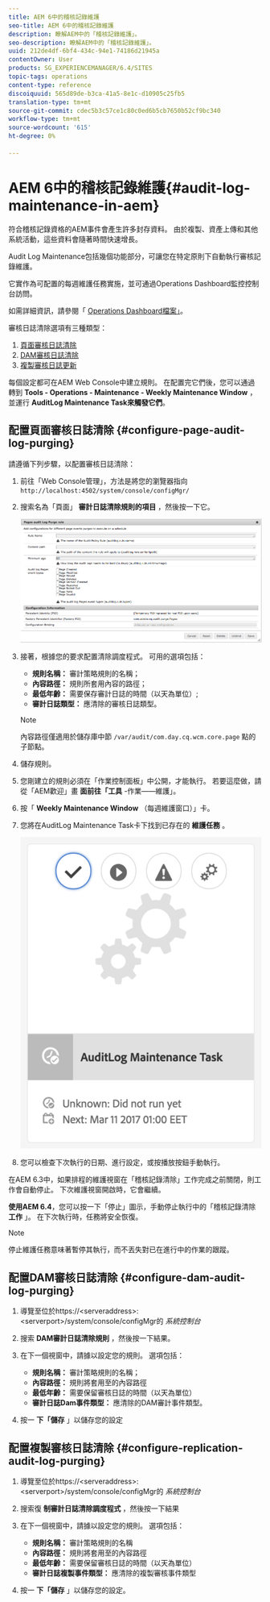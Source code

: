 ```yaml
---
title: AEM 6中的稽核記錄維護
seo-title: AEM 6中的稽核記錄維護
description: 瞭解AEM中的「稽核記錄維護」。
seo-description: 瞭解AEM中的「稽核記錄維護」。
uuid: 212de4df-6bf4-434c-94e1-74186d21945a
contentOwner: User
products: SG_EXPERIENCEMANAGER/6.4/SITES
topic-tags: operations
content-type: reference
discoiquuid: 565d89de-b3ca-41a5-8e1c-d10905c25fb5
translation-type: tm+mt
source-git-commit: cdec5b3c57ce1c80c0ed6b5cb7650b52cf9bc340
workflow-type: tm+mt
source-wordcount: '615'
ht-degree: 0%

---
```



# AEM 6中的稽核記錄維護{#audit-log-maintenance-in-aem}

符合稽核記錄資格的AEM事件會產生許多封存資料。 由於複製、資產上傳和其他系統活動，這些資料會隨著時間快速增長。

Audit Log Maintenance包括幾個功能部分，可讓您在特定原則下自動執行審核記錄維護。

它實作為可配置的每週維護任務實施，並可通過Operations Dashboard監控控制台訪問。

如需詳細資訊，請參閱「 [Operations Dashboard檔案」](/help/sites-administering/operations-dashboard.md)。

審核日誌清除選項有三種類型：

1. [頁面審核日誌清除](/help/sites-administering/operations-audit-log.md#configure-page-audit-log-purging)
1. [DAM審核日誌清除](/help/sites-administering/operations-audit-log.md#configure-dam-audit-log-purging)
1. [複製審核日誌更新](/help/sites-administering/operations-audit-log.md#configure-replication-audit-log-purging)

每個設定都可在AEM Web Console中建立規則。 在配置完它們後，您可以通過轉到 **Tools - Operations - Maintenance - Weekly Maintenance Window** ，並運行 **AuditLog Maintenance Task來觸發它們**。

## 配置頁面審核日誌清除 {#configure-page-audit-log-purging}

請遵循下列步驟，以配置審核日誌清除：

1. 前往「Web Console管理」，方法是將您的瀏覽器指向 `http://localhost:4502/system/console/configMgr/`

1. 搜索名為「頁面」 **審計日誌清除規則的項目** ，然後按一下它。

   ![chlimage_1-365](assets/chlimage_1-365.png)

1. 接著，根據您的要求配置清除調度程式。 可用的選項包括：

   * **規則名稱：** 審計策略規則的名稱；
   * **內容路徑：** 規則所套用內容的路徑；
   * **最低年齡：** 需要保存審計日誌的時間（以天為單位）;
   * **審計日誌類型：** 應清除的審核日誌類型。

   >[!NOTE]
   >
   >內容路徑僅適用於儲存庫中節 `/var/audit/com.day.cq.wcm.core.page` 點的子節點。

1. 儲存規則。
1. 您剛建立的規則必須在「作業控制面板」中公開，才能執行。 若要這麼做，請從「AEM歡迎」畫 **面前往「工具** -作業——維護」。

1. 按「 **Weekly Maintenance Window** （每週維護窗口）」卡。

1. 您將在AuditLog Maintenance Task卡下找到已存在的 **維護任務** 。

   ![chlimage_1-366](assets/chlimage_1-366.png)

1. 您可以檢查下次執行的日期、進行設定，或按播放按鈕手動執行。

在AEM 6.3中，如果排程的維護視窗在「稽核記錄清除」工作完成之前關閉，則工作會自動停止。 下次維護視窗開啟時，它會繼續。

**使用AEM 6.4**，您可以按一下「停止」圖示，手動停止執行中的「稽核記錄清除 **工作** 」。 在下次執行時，任務將安全恢復。

>[!NOTE]
>
>停止維護任務意味著暫停其執行，而不丟失對已在進行中的作業的跟蹤。

## 配置DAM審核日誌清除 {#configure-dam-audit-log-purging}

1. 導覽至位於https://&lt;serveraddress>:&lt;serverport>/system/console/configMgr的 *系統控制台*
1. 搜索 **DAM審計日誌清除規則** ，然後按一下結果。
1. 在下一個視窗中，請據以設定您的規則。 選項包括：

   * **規則名稱：** 審計策略規則的名稱；
   * **內容路徑：** 規則將套用至的內容路徑
   * **最低年齡：** 需要保留審核日誌的時間（以天為單位）
   * **審計日誌Dam事件類型：** 應清除的DAM審計事件類型。

1. 按一 **下「儲存** 」以儲存您的設定

## 配置複製審核日誌清除  {#configure-replication-audit-log-purging}

1. 導覽至位於https://&lt;serveraddress>:&lt;serverport>/system/console/configMgr的 *系統控制台*
1. 搜索復 **制審計日誌清除調度程式** ，然後按一下結果
1. 在下一個視窗中，請據以設定您的規則。 選項包括：

   * **規則名稱：** 審計策略規則的名稱
   * **內容路徑：** 規則將套用至的內容路徑
   * **最低年齡：** 需要保留審核日誌的時間（以天為單位）
   * **審計日誌複製事件類型：** 應清除的複製審核事件類型

1. 按一 **下「儲存** 」以儲存您的設定。

